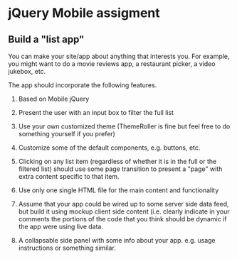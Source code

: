 # jQuery Mobile assigment

## Build a "list app" 

You can make your site/app about anything that interests you.  For example, you might want to do a movie reviews app, a restaurant picker, a video jukebox, etc.

The app should incorporate the following features.  


1. Based on Mobile jQuery

2. Present the user with an input box to filter the full list

3. Use your own customized theme (ThemeRoller is fine but feel free to do something yourself if you prefer)

4. Customize some of the default components, e.g. buttons, etc.

5. Clicking on any list item (regardless of whether it is in the full or the filtered list) should use some page transition to present a "page" with extra content specific to that item.  

6.  Use only one single HTML file for the main content and functionality

7.  Assume that your app could be wired up to some server side data feed, but build it using mockup client side content (i.e. clearly indicate in your comments the portions of the code that you think should be dynamic if the app were using live data.

8.  A collapsable side panel with some info about your app.  e.g. usage instructions or something similar.